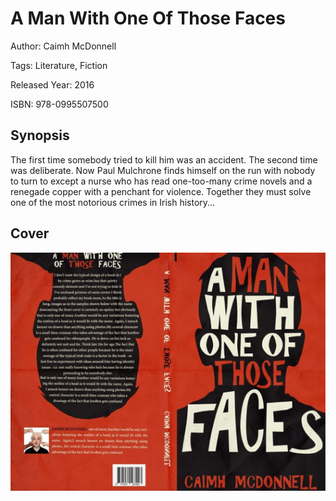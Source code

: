 # A Man With One Of Those Faces

Author: Caimh McDonnell

Tags: Literature, Fiction

Released Year: 2016

ISBN: 978-0995507500

## Synopsis

The first time somebody tried to kill him was an accident.
The second time was deliberate.
Now Paul Mulchrone finds himself on the run with nobody to turn to except a nurse who has read one-too-many crime novels and a renegade copper with a penchant for violence. Together they must solve one of the most notorious crimes in Irish history...

## Cover
![](../assets/a-man-with-one-of-those-faces.png)